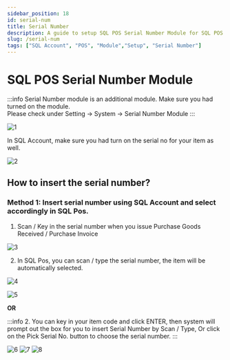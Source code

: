 ```yaml
---
sidebar_position: 18
id: serial-num
title: Serial Number
description: A guide to setup SQL POS Serial Number Module for SQL POS System
slug: /serial-num
tags: ["SQL Account", "POS", "Module","Setup", "Serial Number"]
---
```


# SQL POS Serial Number Module

:::info
Serial Number module is an additional module. Make sure you had turned on the module. <br />
Please check under Setting -> System -> Serial Number Module
:::

![1](/img/pos/serial-num/1.png)

In SQL Account, make sure you had turn on the serial no for your item as well.

![2](/img/pos/serial-num/2.png)

## How to insert the serial number?

### Method 1: Insert serial number using SQL Account and select accordingly in SQL Pos.
1. Scan / Key in the serial number when you issue Purchase Goods Received / Purchase Invoice

![3](/img/pos/serial-num/3.png)

2. In SQL Pos, you can scan / type the serial number, the item will be automatically selected.

![4](/img/pos/serial-num/4.png)

![5](/img/pos/serial-num/5.png)

**OR**

:::info
2. You can key in your item code and click ENTER, then system will prompt out the box for you
to insert Serial Number by Scan / Type, Or click on the Pick Serial No. button to choose the serial
number.
:::

![6](/img/pos/serial-num/6.png)
![7](/img/pos/serial-num/7.png)
![8](/img/pos/serial-num/8.png)